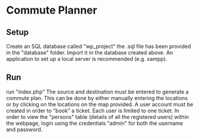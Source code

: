 # Commute Planner

## Setup
Create an SQL database called "wp_project"
the .sql file has been provided in the "database" folder. Import it in the database created above.
An application to set up a local server is recommended (e.g. xampp).

## Run
run "index.php"
The source and destination must be entered to generate a commute plan.
This can be done by either manually entering the locations or by clicking on the locations on the map provided.
A user account must be created in order to "book" a ticket.
Each user is limited to one ticket.
In order to view the "persons" table (details of all the registered users) within the webpage, login using the credentials "admin" for both the username and password.

